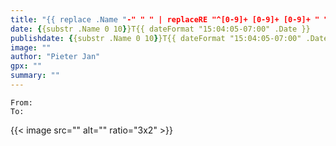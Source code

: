 ```yaml
---
title: "{{ replace .Name "-" " " | replaceRE "^[0-9]+ [0-9]+ [0-9]+ " "" | title }}"
date: {{substr .Name 0 10}}T{{ dateFormat "15:04:05-07:00" .Date }}
publishdate: {{substr .Name 0 10}}T{{ dateFormat "15:04:05-07:00" .Date }}
image: ""
author: "Pieter Jan"
gpx: ""
summary: ""
---
```


`From: `<br/>
`To: `

{{< image src="" alt="" ratio="3x2" >}}

